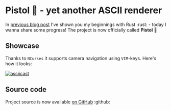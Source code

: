# Pistol :gun: - yet another ASCII renderer
In [previous blog post](./2021-10-27) I've shown you my beginnings with Rust :rust: - today I wanna share some progress!
The project is now officially called **Pistol** :gun:

## Showcase
Thanks to `NCurses` it supports camera navigation using `VIM`-keys. Here's how it looks:

[![asciicast](https://asciinema.org/a/Wo3mWNQUTYAeZkAYob2gKzv4h.svg)](https://asciinema.org/a/Wo3mWNQUTYAeZkAYob2gKzv4h)

## Source code
Project source is now available [on GitHub](https://github.com/eug-vs/pistol) :github:
